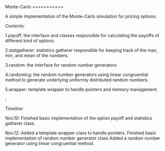 <link href="http://kevinburke.bitbucket.org/markdowncss/markdown.css" rel="stylesheet"></link>
Monte-Carlo
===========

A simple implementation of the Monte-Carlo simulation for pricing options.

*Contents:*

1.payoff: the interface and classes responsible for calculating the payoffs of 
          different kind of options.

2.statgatherer: statistics gatherer responsible for keeping track of the max, min, and mean
                of the numbers.

3.random: the interface for random number generators

4.randomlcg: the random number generators using linear congruential method to generate
             underlying uniformly distributed random numbers.

5.wrapper: template wrapper to handle pointers and memory management.

:

*Timeline:*

Nov.10: Finished basic implementation of the option payoff and statistics gatherer class.

Nov.12: Added a template wrapper class to handle pointers.
        Finished basic implementation of random number generator class 
        Added a random number generator using linear congruential method.
